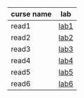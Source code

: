 curse name   |  lab
----------   | ----
read1        |[lab1](read1.md)
read2        |[lab2](read2a.md)
read3        |[lab3](read3.md)
read4        |[lab4](read4.md)
read5        |[lab5](read5.md)
read6        |[lab6](read6.md)
